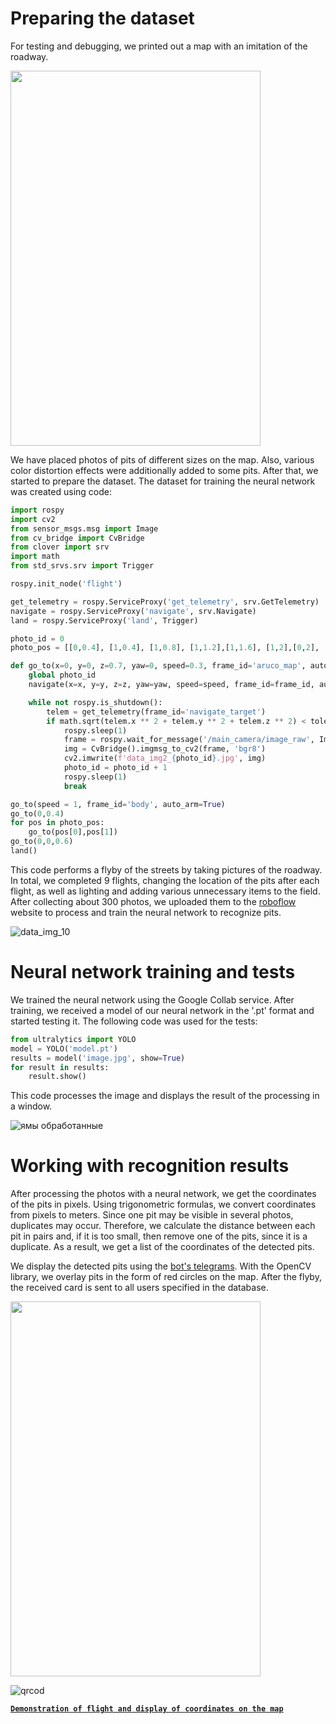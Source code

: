 # Preparing the dataset
For testing and debugging, we printed out a map with an imitation of the roadway.

<img src="https://github.com/user-attachments/assets/db438641-c850-4cc7-a689-71e5e0eeebdb" width="400" height="600">

We have placed photos of pits of different sizes on the map. Also, various color distortion effects were additionally added to some pits. After that, we started to prepare the dataset. The dataset for training the neural network was created using code:

```python
import rospy
import cv2
from sensor_msgs.msg import Image
from cv_bridge import CvBridge
from clover import srv
import math
from std_srvs.srv import Trigger

rospy.init_node('flight')

get_telemetry = rospy.ServiceProxy('get_telemetry', srv.GetTelemetry)
navigate = rospy.ServiceProxy('navigate', srv.Navigate)
land = rospy.ServiceProxy('land', Trigger)

photo_id = 0
photo_pos = [[0,0.4], [1,0.4], [1,0.8], [1,1.2],[1,1.6], [1,2],[0,2], [0,0.4]]

def go_to(x=0, y=0, z=0.7, yaw=0, speed=0.3, frame_id='aruco_map', auto_arm=False, tolerance=0.15):
    global photo_id
    navigate(x=x, y=y, z=z, yaw=yaw, speed=speed, frame_id=frame_id, auto_arm=auto_arm)

    while not rospy.is_shutdown():
        telem = get_telemetry(frame_id='navigate_target')
        if math.sqrt(telem.x ** 2 + telem.y ** 2 + telem.z ** 2) < tolerance:
            rospy.sleep(1)
            frame = rospy.wait_for_message('/main_camera/image_raw', Image)
            img = CvBridge().imgmsg_to_cv2(frame, 'bgr8')
            cv2.imwrite(f'data_img2_{photo_id}.jpg', img)
            photo_id = photo_id + 1
            rospy.sleep(1)
            break

go_to(speed = 1, frame_id='body', auto_arm=True)
go_to(0,0.4)
for pos in photo_pos:
    go_to(pos[0],pos[1])
go_to(0,0,0.6)
land()
```

This code performs a flyby of the streets by taking pictures of the roadway. In total, we completed 9 flights, changing the location of the pits after each flight, as well as lighting and adding various unnecessary items to the field. After collecting about 300 photos, we uploaded them to the [roboflow](https://app.roboflow.com/login) website to process and train the neural network to recognize pits.

![data_img_10](https://github.com/user-attachments/assets/5ff84f07-7390-4d1f-8c10-0e6caf8e60da)

# Neural network training and tests
We trained the neural network using the Google Collab service. After training, we received a model of our neural network in the '.pt' format and started testing it. The following code was used for the tests:
```python
from ultralytics import YOLO
model = YOLO('model.pt')
results = model('image.jpg', show=True)
for result in results:
    result.show()
```
This code processes the image and displays the result of the processing in a window.

![ямы обработанные](https://github.com/user-attachments/assets/a4888274-f317-4aed-aef5-890789c613bc)

# Working with recognition results
After processing the photos with a neural network, we get the coordinates of the pits in pixels. Using trigonometric formulas, we convert coordinates from pixels to meters. Since one pit may be visible in several photos, duplicates may occur. Therefore, we calculate the distance between each pit in pairs and, if it is too small, then remove one of the pits, since it is a duplicate. As a result, we get a list of the coordinates of the detected pits.

We display the detected pits using the [bot's telegrams](). With the OpenCV library, we overlay pits in the form of red circles on the map. After the flyby, the received card is sent to all users specified in the database.

<img src="https://github.com/user-attachments/assets/52269930-f4c1-43ea-8fbc-8d5f3a9c8714" width="400" height="600">

![qrcod](https://github.com/user-attachments/assets/878efc64-b4ef-4c50-8439-afbb6959bfdc)

[**`Demonstration of flight and display of coordinates on the map`**](https://disk.yandex.ru/i/Z1GQtmxnsRyUFA)